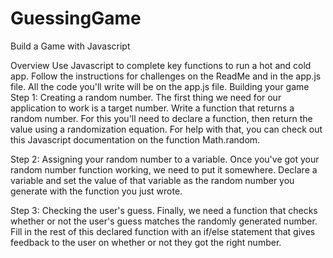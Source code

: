 # GuessingGame
Build a Game with Javascript

Overview
Use Javascript to complete key functions to run a hot and cold app.
Follow the instructions for challenges on the ReadMe and in the app.js file.
All the code you'll write will be on the app.js file.
Building your game
Step 1: Creating a random number. The first thing we need for our application to work is a target number. Write a function that returns a random number. For this you'll need to declare a function, then return the value using a randomization equation. For help with that, you can check out this Javascript documentation on the function Math.random.

Step 2: Assigning your random number to a variable. Once you've got your random number function working, we need to put it somewhere. Declare a variable and set the value of that variable as the random number you generate with the function you just wrote.

Step 3: Checking the user's guess. Finally, we need a function that checks whether or not the user's guess matches the randomly generated number. Fill in the rest of this declared function with an if/else statement that gives feedback to the user on whether or not they got the right number.

